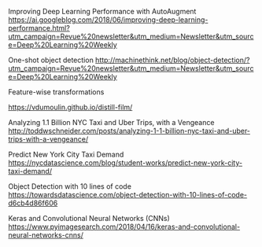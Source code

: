

Improving Deep Learning Performance with AutoAugment
https://ai.googleblog.com/2018/06/improving-deep-learning-performance.html?utm_campaign=Revue%20newsletter&utm_medium=Newsletter&utm_source=Deep%20Learning%20Weekly


One-shot object detection
http://machinethink.net/blog/object-detection/?utm_campaign=Revue%20newsletter&utm_medium=Newsletter&utm_source=Deep%20Learning%20Weekly


Feature-wise transformations

https://vdumoulin.github.io/distill-film/



Analyzing 1.1 Billion NYC Taxi and Uber Trips, with a Vengeance
http://toddwschneider.com/posts/analyzing-1-1-billion-nyc-taxi-and-uber-trips-with-a-vengeance/



Predict New York City Taxi Demand
https://nycdatascience.com/blog/student-works/predict-new-york-city-taxi-demand/


Object Detection with 10 lines of code
https://towardsdatascience.com/object-detection-with-10-lines-of-code-d6cb4d86f606

Keras and Convolutional Neural Networks (CNNs)
https://www.pyimagesearch.com/2018/04/16/keras-and-convolutional-neural-networks-cnns/

